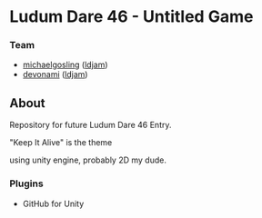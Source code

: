 # Ludum Dare 46 - Untitled Game

### Team
* [michaelgosling](https://github.com/michaelgosling) ([ldjam](https://ldjam.com/users/michael-gosling/))
* [devonami](https://github.com/devonami) ([ldjam](https://ldjam.com/users/dj-/))

## About

Repository for future Ludum Dare 46 Entry.

"Keep It Alive" is the theme

using unity engine, probably 2D my dude.

### Plugins

* GitHub for Unity
